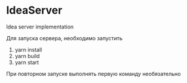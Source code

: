 # IdeaServer
Idea server implementation

Для запуска сервера, необходимо запустить

1. yarn install
2. yarn build
3. yarn start

При повторном запуске выполнять первую команду необязательно
